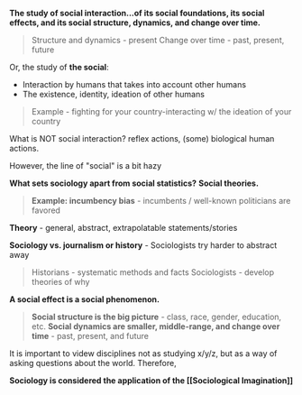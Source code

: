 **The study of social interaction...of its social foundations, its social effects, and its social structure, dynamics, and change over time.**

> Structure and dynamics - present 
> Change over time - past, present, future

Or, the study of **the social**: 
- Interaction by humans that takes into account other humans 
- The existence, identity, ideation of other humans

> Example - fighting for your country-interacting w/ the ideation of your country

What is NOT social interaction? reflex actions, (some) biological human actions.

However, the line of "social" is a bit hazy

**What sets sociology apart from social statistics?** **Social theories.**

> **Example: incumbency bias** - incumbents / well-known politicians are favored

**Theory** - general, abstract, extrapolatable statements/stories

**Sociology vs. journalism or history** - Sociologists try harder to abstract away

> Historians - systematic methods and facts
> Sociologists - develop theories of why

**A social effect is a social phenomenon.**

> **Social structure is the big picture** - class, race, gender, education, etc.
**Social dynamics are smaller, middle-range, and change over time** - past, present, and future

It is important to videw disciplines not as studying x/y/z, but as a way of asking questions about the world. Therefore,

**Sociology is considered  the application of the [[Sociological Imagination]]**
